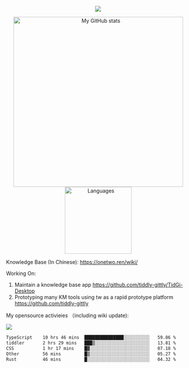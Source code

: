 <a href="https://github.com/linonetwo">
    <p align="center">
        <img src="https://github-profile-trophy.vercel.app/?username=linonetwo&column=7&theme=onedark"/>
    </p>
</a>
<a align="center" href="https://github.com/linonetwo">
  <p align="center">
    <img src="https://github-readme-stats.vercel.app/api?username=linonetwo&show_icons=true&count_private=true" alt="My GitHub stats" width="465"/>
    <img src="https://github-readme-stats.vercel.app/api/top-langs/?username=linonetwo&layout=compact&langs_count=10" alt="Languages" height="183">
  </p>
</a>

Knowledge Base (In Chinese): https://onetwo.ren/wiki/

Working On: 

1. Maintain a knowledge base app https://github.com/tiddly-gittly/TidGi-Desktop
1. Prototyping many KM tools using tw as a rapid prototype platform https://github.com/tiddly-gittly

My opensource activieies （including wiki update):

![](https://visitor-badge.glitch.me/badge?page_id=linonetwo.linonetwo)

<!--START_SECTION:waka-->

```txt
TypeScript    10 hrs 46 mins  ███████████████░░░░░░░░░░   59.86 %
tiddler       2 hrs 29 mins   ███▒░░░░░░░░░░░░░░░░░░░░░   13.81 %
CSS           1 hr 17 mins    █▓░░░░░░░░░░░░░░░░░░░░░░░   07.18 %
Other         56 mins         █▒░░░░░░░░░░░░░░░░░░░░░░░   05.27 %
Rust          46 mins         █░░░░░░░░░░░░░░░░░░░░░░░░   04.32 %
```

<!--END_SECTION:waka-->
